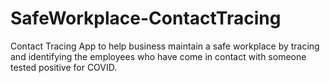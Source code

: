 # SafeWorkplace-ContactTracing
Contact Tracing App to help business maintain a safe workplace by tracing and identifying the employees who have come in contact with someone tested positive for COVID.
